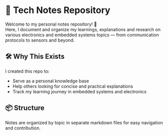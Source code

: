 # 📝 Tech Notes Repository

Welcome to my personal notes repository! 🚀  
Here, I document and organize my learnings, explanations and research on various electronics and embedded systems topics — from communication protocols to sensors and beyond.


## 🛠️ Why This Exists

I created this repo to:

- Serve as a personal knowledge base
- Help others looking for concise and practical explanations
- Track my learning journey in embedded systems and electronics

## 📦 Structure

Notes are organized by topic in separate markdown files for easy navigation and contribution.

